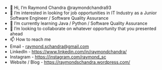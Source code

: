 - 👋 Hi, I’m Raymond Chandra @raymondchandra93
- 👀 I’m interested in looking for job opportunities in IT Industry as a Junior Software Engineer / Software Quality Assurance  
- 🌱 I’m currently learning Java / Python / Software Quality Assurance 
- 💞️ I’m looking to collaborate on whatever opportunity that you presented ahead
- 📫 How to reach me 
- Email - raymond.schandra@gmail.com
- LinkedIn - https://www.linkedin.com/in/raymondchandra/
- Instagram - https://instagram.com/raymond_sc
- Website / Blog - https://raymondschandra.wordpress.com/
